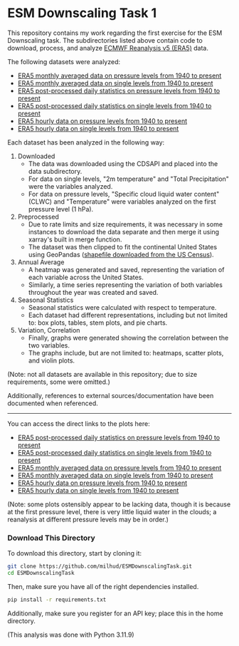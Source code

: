 # ESM Downscaling Task 1

This repository contains my work regarding the first exercise for the ESM Downscaling task. The subdirectories listed above contain code to download, process, and analyze [ECMWF Reanalysis v5 (ERA5)](https://www.ecmwf.int/en/forecasts/dataset/ecmwf-reanalysis-v5) data.

The following datasets were analyzed:

- [ERA5 monthly averaged data on pressure levels from 1940 to present](https://cds.climate.copernicus.eu/datasets/reanalysis-era5-pressure-levels-monthly-means?tab=overview)
- [ERA5 monthly averaged data on single levels from 1940 to present](https://cds.climate.copernicus.eu/datasets/reanalysis-era5-single-levels-monthly-means?tab=overview)
- [ERA5 post-processed daily statistics on pressure levels from 1940 to present](https://cds.climate.copernicus.eu/datasets/derived-era5-pressure-levels-daily-statistics?tab=overview)
- [ERA5 post-processed daily statistics on single levels from 1940 to present](https://cds.climate.copernicus.eu/datasets/derived-era5-single-levels-daily-statistics?tab=overview)
- [ERA5 hourly data on pressure levels from 1940 to present](https://cds.climate.copernicus.eu/datasets/reanalysis-era5-pressure-levels?tab=overview)
- [ERA5 hourly data on single levels from 1940 to present](https://cds.climate.copernicus.eu/datasets/reanalysis-era5-single-levels?tab=overview)

Each dataset has been analyzed in the following way:

1. Downloaded
   - The data was downloaded using the CDSAPI and placed into the data subdirectory.
   - For data on single levels, "2m temperature" and "Total Precipitation" were the variables analyzed.
   - For data on pressure levels, "Specific cloud liquid water content" (CLWC) and "Temperature" were variables analyzed on the first pressure level (1 hPa).
2. Preprocessed
   - Due to rate limits and size requirements, it was necessary in some instances to download the data separate and then merge it using xarray's built in merge function.
   - The dataset was then clipped to fit the continental United States using GeoPandas ([shapefile downloaded from the US Census](https://www.census.gov/geographies/mapping-files/time-series/geo/cartographic-boundary.html)).
3. Annual Average
    - A heatmap was generated and saved, representing the variation of each variable across the United States.
    - Similarly, a time series representing the variation of both variables throughout the year was created and saved.
4. Seasonal Statistics
    - Seasonal statistics were calculated with respect to temperature.
    - Each dataset had different representations, including but not limited to: box plots, tables, stem plots, and pie charts.
5. Variation, Correlation
    - Finally, graphs were generated showing the correlation between the two variables.
    - The graphs include, but are not limited to: heatmaps, scatter plots, and violin plots.

(Note: not all datasets are available in this repository; due to size requirements, some were omitted.)

Additionally, references to external sources/documentation have been documented when referenced.

---

You can access the direct links to the plots here:

- [ERA5 post-processed daily statistics on pressure levels from 1940 to present](https://github.com/milhud/ESMDownscalingTask/tree/main/ERA5_daily_statistics_pressure_1988/plots)
- [ERA5 post-processed daily statistics on single levels from 1940 to present](https://github.com/milhud/ESMDownscalingTask/tree/main/ERA5_daily_statistics_single_1988/plots)
- [ERA5 monthly averaged data on pressure levels from 1940 to present](https://github.com/milhud/ESMDownscalingTask/tree/main/ERA5_monthly_statistics_pressure_1988/plots)
- [ERA5 monthly averaged data on single levels from 1940 to present](https://github.com/milhud/ESMDownscalingTask/tree/main/ERA5_monthly_statistics_single_1988/plots)
- [ERA5 hourly data on pressure levels from 1940 to present](https://github.com/milhud/ESMDownscalingTask/tree/main/ERA5_hourly_statistics_pressure_1988/plots)
- [ERA5 hourly data on single levels from 1940 to present](https://github.com/milhud/ESMDownscalingTask/tree/main/ERA5_hourly_statistics_single_1988/plots9)

(Note: some plots ostensibly appear to be lacking data, though it is because at the first pressure level, there is very little liquid water in the clouds; a reanalysis at different pressure levels may be in order.)


### Download This Directory

To download this directory, start by cloning it:

```bash
git clone https://github.com/milhud/ESMDownscalingTask.git
cd ESMDownscalingTask
```

Then, make sure you have all of the right dependencies installed.

```bash
pip install -r requirements.txt
```

Additionally, make sure you register for an API key; place this in the home directory. 

(This analysis was done with Python 3.11.9)





